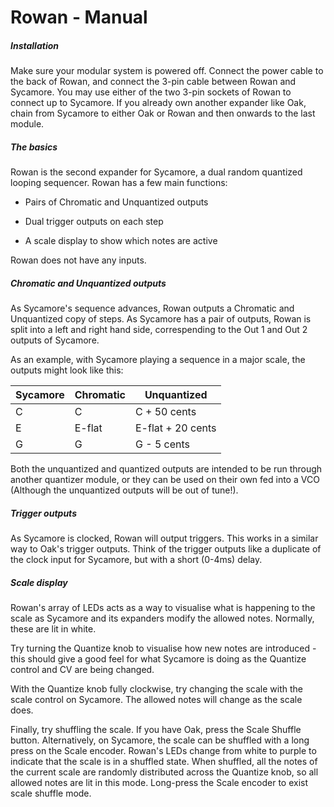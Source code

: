 # Rowan - Manual

##### Installation

Make sure your modular system is powered off. Connect the power cable to the back of Rowan, and connect the 3-pin cable between Rowan and Sycamore. You may use either of the two 3-pin sockets of Rowan to connect up to Sycamore. If you already own another expander like Oak, chain from Sycamore to either Oak or Rowan and then onwards to the last module.

##### The basics

Rowan is the second expander for Sycamore, a dual random quantized looping sequencer. Rowan has a few main functions:

- Pairs of Chromatic and Unquantized outputs

- Dual trigger outputs on each step

- A scale display to show which notes are active

Rowan does not have any inputs.

##### Chromatic and Unquantized outputs

As Sycamore's sequence advances, Rowan outputs a Chromatic and Unquantized copy of steps. As Sycamore has a pair of outputs, Rowan is split into a left and right hand side, correspending to the Out 1 and Out 2 outputs of Sycamore.

As an example, with Sycamore playing a sequence in a major scale, the outputs might look like this:

| Sycamore | Chromatic | Unquantized       |
| -------- | --------- | ----------------- |
| C        | C         | C + 50 cents      |
| E        | E-flat    | E-flat + 20 cents |
| G        | G         | G - 5 cents       |

Both the unquantized and quantized outputs are intended to be run through another quantizer module, or they can be used on their own fed into a VCO (Although the unquantized outputs will be out of tune!).

##### Trigger outputs

As Sycamore is clocked, Rowan will output triggers. This works in a similar way to Oak's trigger outputs. Think of the trigger outputs like a duplicate of the clock input for Sycamore, but with a short (0-4ms) delay.

##### Scale display

Rowan's array of LEDs acts as a way to visualise what is happening to the scale as Sycamore and its expanders modify the allowed notes. Normally, these are lit in white. 

Try turning the Quantize knob to visualise how new notes are introduced - this should give a good feel for what Sycamore is doing as the Quantize control and CV are being changed. 

With the Quantize knob fully clockwise, try changing the scale with the scale control on Sycamore. The allowed notes will change as the scale does.

Finally, try shuffling the scale. If you have Oak, press the Scale Shuffle button. Alternatively, on Sycamore, the scale can be shuffled with a long press on the Scale encoder. Rowan's LEDs change from white to purple to indicate that the scale is in a shuffled state. When shuffled, all the notes of the current scale are randomly distributed across the Quantize knob, so all allowed notes are lit in this mode. Long-press the Scale encoder to exist scale shuffle mode.